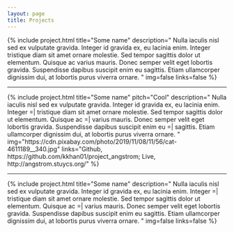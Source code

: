 ```yaml
---
layout: page
title: Projects
---
```


<style>
 h3 {
   display:inline;
 }
 details summary::-webkit-details-marker {
   background: url(/assets/imgs/works/yay.gif) center no-repeat;
   color: transparent;
 }
 details[open] summary::-webkit-details-marker {
   background: url(/assets/imgs/works/karenblush.gif) center no-repeat;
   color: transparent;
 }
</style>

{%
    include project.html
    title="Some name"
    description="
    Nulla iaculis nisl sed ex vulputate gravida. Integer id gravida ex, eu lacinia enim. Integer
    tristique diam sit amet ornare molestie. Sed tempor sagittis dolor ut elementum. Quisque ac
    varius mauris. Donec semper velit eget lobortis gravida. Suspendisse dapibus suscipit enim eu
    sagittis. Etiam ullamcorper dignissim dui, at lobortis purus viverra ornare.
    "
    img=false
    links=false
%}
<hr>
{%
    include project.html
    title="Some name"
    pitch="Cool"
    description="
    Nulla iaculis nisl sed ex vulputate gravida. Integer id gravida ex, eu lacinia enim. Integer
    =| tristique diam sit amet ornare molestie. Sed tempor sagittis dolor ut elementum. Quisque ac
    =| varius mauris. Donec semper velit eget lobortis gravida. Suspendisse dapibus suscipit enim eu
    =| sagittis. Etiam ullamcorper dignissim dui, at lobortis purus viverra ornare.
    "
    img="https://cdn.pixabay.com/photo/2019/11/08/11/56/cat-4611189__340.jpg"
    links="Github, https://github.com/kkhan01/project_angstrom; Live, http://angstrom.stuycs.org/"
%}
<hr>
{%
    include project.html
    title="Some name"
    description="
    Nulla iaculis nisl sed ex vulputate gravida. Integer id gravida ex, eu lacinia enim. Integer
    =| tristique diam sit amet ornare molestie. Sed tempor sagittis dolor ut elementum. Quisque ac
    =| varius mauris. Donec semper velit eget lobortis gravida. Suspendisse dapibus suscipit enim eu
    sagittis. Etiam ullamcorper dignissim dui, at lobortis purus viverra ornare.
    "
    img=false
    links=false
%}
